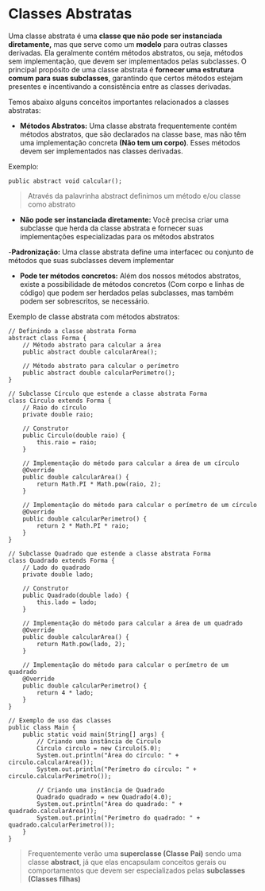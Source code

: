 # Classes Abstratas

Uma classe abstrata é uma **classe que não pode ser instanciada diretamente,** mas que serve como um **modelo** para outras classes derivadas. Ela geralmente contém métodos abstratos, ou seja, métodos sem implementação, que devem ser implementados pelas subclasses. O principal propósito de uma classe abstrata é **fornecer uma estrutura comum para suas subclasses**, garantindo que certos métodos estejam presentes e incentivando a consistência entre as classes derivadas.

Temos abaixo alguns conceitos importantes relacionados a classes abstratas: 

- **Métodos Abstratos:** Uma classe abstrata frequentemente contém métodos abstratos, que são declarados na classe base, mas não têm uma implementação concreta **(Não tem um corpo)**. Esses métodos devem ser implementados nas classes derivadas.

Exemplo:
```
public abstract void calcular();

```
>Através da palavrinha abstract definimos um método e/ou classe como abstrato

- **Não pode ser instanciada diretamente:** Você precisa criar uma subclasse que herda da classe abstrata e fornecer suas implementações especializadas para os métodos abstratos

-**Padronização:** Uma classe abstrata define uma interfacec ou conjunto de métodos que suas subclasses devem implementar

- **Pode ter métodos concretos:** Além dos nossos métodos abstratos, existe a possibilidade de métodos concretos (Com corpo e linhas de código) que podem ser herdados pelas subclasses, mas também podem ser sobrescritos, se necessário.

Exemplo de classe abstrata com métodos abstratos:

```
// Definindo a classe abstrata Forma
abstract class Forma {
    // Método abstrato para calcular a área
    public abstract double calcularArea();

    // Método abstrato para calcular o perímetro
    public abstract double calcularPerimetro();
}

// Subclasse Círculo que estende a classe abstrata Forma
class Circulo extends Forma {
    // Raio do círculo
    private double raio;

    // Construtor
    public Circulo(double raio) {
        this.raio = raio;
    }

    // Implementação do método para calcular a área de um círculo
    @Override
    public double calcularArea() {
        return Math.PI * Math.pow(raio, 2);
    }

    // Implementação do método para calcular o perímetro de um círculo
    @Override
    public double calcularPerimetro() {
        return 2 * Math.PI * raio;
    }
}

// Subclasse Quadrado que estende a classe abstrata Forma
class Quadrado extends Forma {
    // Lado do quadrado
    private double lado;

    // Construtor
    public Quadrado(double lado) {
        this.lado = lado;
    }

    // Implementação do método para calcular a área de um quadrado
    @Override
    public double calcularArea() {
        return Math.pow(lado, 2);
    }

    // Implementação do método para calcular o perímetro de um quadrado
    @Override
    public double calcularPerimetro() {
        return 4 * lado;
    }
}

// Exemplo de uso das classes
public class Main {
    public static void main(String[] args) {
        // Criando uma instância de Circulo
        Circulo circulo = new Circulo(5.0);
        System.out.println("Área do círculo: " + circulo.calcularArea());
        System.out.println("Perímetro do círculo: " + circulo.calcularPerimetro());

        // Criando uma instância de Quadrado
        Quadrado quadrado = new Quadrado(4.0);
        System.out.println("Área do quadrado: " + quadrado.calcularArea());
        System.out.println("Perímetro do quadrado: " + quadrado.calcularPerimetro());
    }
}

```

>Frequentemente verão uma **superclasse (Classe Pai)** sendo uma classe **abstract**, já que elas encapsulam conceitos gerais ou comportamentos que devem ser especializados pelas **subclasses (Classes filhas)**